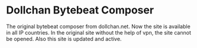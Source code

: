 # Dollchan Bytebeat Composer

The original bytebeat composer from dollchan.net. Now the site is available in all IP countries. In the original site without the help of vpn, the site cannot be opened. Also this site is updated and active.

